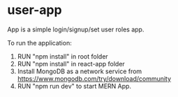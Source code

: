 # user-app

App is a simple login/signup/set user roles app.


To run the application:
1) RUN "npm install" in root folder
2) RUN "npm install" in react-app folder
3) Install MongoDB as a network service from https://www.mongodb.com/try/download/community
4) RUN "npm run dev" to start MERN App.